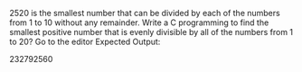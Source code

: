 2520 is the smallest number that can be divided by each of the numbers from 1 to 10 without any remainder.
Write a C programming to find the smallest positive number that is evenly divisible by all of the numbers from 1 to 20? Go to the editor
Expected Output:

232792560